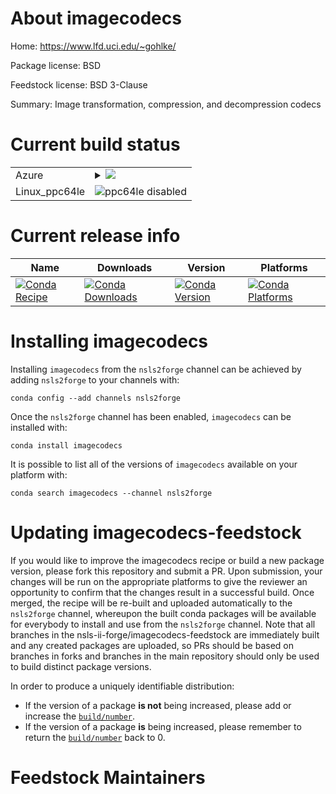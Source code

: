 About imagecodecs
=================

Home: https://www.lfd.uci.edu/~gohlke/

Package license: BSD

Feedstock license: BSD 3-Clause

Summary: Image transformation, compression, and decompression codecs



Current build status
====================


<table>
    
  <tr>
    <td>Azure</td>
    <td>
      <details>
        <summary>
          <a href="https://dev.azure.com/nsls2forge/nsls2forge/_build/latest?definitionId=168&branchName=master">
            <img src="https://dev.azure.com/nsls2forge/nsls2forge/_apis/build/status/imagecodecs-feedstock?branchName=master">
          </a>
        </summary>
        <table>
          <thead><tr><th>Variant</th><th>Status</th></tr></thead>
          <tbody><tr>
              <td>linux_python3.6.____cpython</td>
              <td>
                <a href="https://dev.azure.com/nsls2forge/nsls2forge/_build/latest?definitionId=168&branchName=master">
                  <img src="https://dev.azure.com/nsls2forge/nsls2forge/_apis/build/status/imagecodecs-feedstock?branchName=master&jobName=linux&configuration=linux_python3.6.____cpython" alt="variant">
                </a>
              </td>
            </tr><tr>
              <td>linux_python3.7.____cpython</td>
              <td>
                <a href="https://dev.azure.com/nsls2forge/nsls2forge/_build/latest?definitionId=168&branchName=master">
                  <img src="https://dev.azure.com/nsls2forge/nsls2forge/_apis/build/status/imagecodecs-feedstock?branchName=master&jobName=linux&configuration=linux_python3.7.____cpython" alt="variant">
                </a>
              </td>
            </tr><tr>
              <td>osx_python3.6.____cpython</td>
              <td>
                <a href="https://dev.azure.com/nsls2forge/nsls2forge/_build/latest?definitionId=168&branchName=master">
                  <img src="https://dev.azure.com/nsls2forge/nsls2forge/_apis/build/status/imagecodecs-feedstock?branchName=master&jobName=osx&configuration=osx_python3.6.____cpython" alt="variant">
                </a>
              </td>
            </tr><tr>
              <td>osx_python3.7.____cpython</td>
              <td>
                <a href="https://dev.azure.com/nsls2forge/nsls2forge/_build/latest?definitionId=168&branchName=master">
                  <img src="https://dev.azure.com/nsls2forge/nsls2forge/_apis/build/status/imagecodecs-feedstock?branchName=master&jobName=osx&configuration=osx_python3.7.____cpython" alt="variant">
                </a>
              </td>
            </tr><tr>
              <td>win_python3.6.____cpython</td>
              <td>
                <a href="https://dev.azure.com/nsls2forge/nsls2forge/_build/latest?definitionId=168&branchName=master">
                  <img src="https://dev.azure.com/nsls2forge/nsls2forge/_apis/build/status/imagecodecs-feedstock?branchName=master&jobName=win&configuration=win_python3.6.____cpython" alt="variant">
                </a>
              </td>
            </tr><tr>
              <td>win_python3.7.____cpython</td>
              <td>
                <a href="https://dev.azure.com/nsls2forge/nsls2forge/_build/latest?definitionId=168&branchName=master">
                  <img src="https://dev.azure.com/nsls2forge/nsls2forge/_apis/build/status/imagecodecs-feedstock?branchName=master&jobName=win&configuration=win_python3.7.____cpython" alt="variant">
                </a>
              </td>
            </tr>
          </tbody>
        </table>
      </details>
    </td>
  </tr>
  <tr>
    <td>Linux_ppc64le</td>
    <td>
      <img src="https://img.shields.io/badge/ppc64le-disabled-lightgrey.svg" alt="ppc64le disabled">
    </td>
  </tr>
</table>

Current release info
====================

| Name | Downloads | Version | Platforms |
| --- | --- | --- | --- |
| [![Conda Recipe](https://img.shields.io/badge/recipe-imagecodecs-green.svg)](https://anaconda.org/nsls2forge/imagecodecs) | [![Conda Downloads](https://img.shields.io/conda/dn/nsls2forge/imagecodecs.svg)](https://anaconda.org/nsls2forge/imagecodecs) | [![Conda Version](https://img.shields.io/conda/vn/nsls2forge/imagecodecs.svg)](https://anaconda.org/nsls2forge/imagecodecs) | [![Conda Platforms](https://img.shields.io/conda/pn/nsls2forge/imagecodecs.svg)](https://anaconda.org/nsls2forge/imagecodecs) |

Installing imagecodecs
======================

Installing `imagecodecs` from the `nsls2forge` channel can be achieved by adding `nsls2forge` to your channels with:

```
conda config --add channels nsls2forge
```

Once the `nsls2forge` channel has been enabled, `imagecodecs` can be installed with:

```
conda install imagecodecs
```

It is possible to list all of the versions of `imagecodecs` available on your platform with:

```
conda search imagecodecs --channel nsls2forge
```




Updating imagecodecs-feedstock
==============================

If you would like to improve the imagecodecs recipe or build a new
package version, please fork this repository and submit a PR. Upon submission,
your changes will be run on the appropriate platforms to give the reviewer an
opportunity to confirm that the changes result in a successful build. Once
merged, the recipe will be re-built and uploaded automatically to the
`nsls2forge` channel, whereupon the built conda packages will be available for
everybody to install and use from the `nsls2forge` channel.
Note that all branches in the nsls-ii-forge/imagecodecs-feedstock are
immediately built and any created packages are uploaded, so PRs should be based
on branches in forks and branches in the main repository should only be used to
build distinct package versions.

In order to produce a uniquely identifiable distribution:
 * If the version of a package **is not** being increased, please add or increase
   the [``build/number``](https://conda.io/docs/user-guide/tasks/build-packages/define-metadata.html#build-number-and-string).
 * If the version of a package **is** being increased, please remember to return
   the [``build/number``](https://conda.io/docs/user-guide/tasks/build-packages/define-metadata.html#build-number-and-string)
   back to 0.

Feedstock Maintainers
=====================


